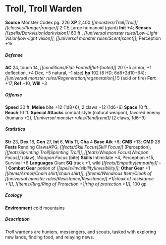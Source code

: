 ﻿---
cssclass: [monsters]
title1: Troll, Troll Warden
title2: Troll Warden
CR: 6
sources:
- name: Monster Codex
  page: 226
  link: http://paizo.com/products/btpy9926?Pathfinder-Roleplaying-Game-Monster-Codex
XP: 2400
race: Troll
classes:
- ranger 2
alignment: CE
size: Large
type: humanoid
subtypes:
- giant
initiative:
  bonus: 4
senses:
  darkvision: 60
  low-light vision: true
  scent: true
AC:
  AC: 24
  touch: 14
  flat_footed: 20
  components:
    armor: 5
    deflection: 1
    dex: 4
    natural: 5
    size: -1
HP:
  HP: 102
  long: 6d8+2d10+64
  HD: 8
  regeneration: 5
  regeneration_weakness: acid or fire
saves:
  fort: 17
  ref: 10
  will: 3
speeds:
  base: 30
attacks:
  melee:
  - - text: bite +12 (1d8+6)
      entries:
      - - damage: 1d8+6
      attack: bite
      bonus:
      - 12
    - text: 2 claws +12 (1d6+6)
      entries:
      - - damage: 1d6+6
      count: 2
      attack: claws
      bonus:
      - 12
  special:
  - combat style (natural weapon)
  - favored enemy (humans +2)
  - rend (2 claws, 1d6+9)
space: 10
reach: 10
ability_scores:
  STR: 23
  DEX: 18
  CON: 27
  INT: 6
  WIS: 11
  CHA: 4
BAB: 6
CMB: 13
CMD: 28
feats:
- name: Rending ClawsAPG
- name: Skill Focus (Perception)
- name: Sprinting Troll
- name: Weapon Focus (claw)
- name: Weapon Focus (bite)
skills:
  Intimidate: 4
  Perception: 15
  Survival: 6
languages:
- Giant
special_qualities:
- track +1
- wild empathy -1
gear:
  combat:
  - potion of invisibility
  other:
  - +1 chain shirt
  - cloak of resistance +1
  - ring of protection +1
  - 100 gp
ecology:
  environment: cold mountains
desc_long: Troll wardens are hunters, messengers, and scouts, tasked with exploring
  new lands, finding food, and relaying news.

---

# Troll, Troll Warden

**Source** Monster Codex pg. 226
**XP** 2,400
_[[monsters/Troll|Troll]]_ _[[classes/Ranger|ranger]]_ 2
CE Large humanoid (giant)
**Init** +4; **Senses** _[[spells/Darkvision|darkvision]]_ 60 ft., _[[universal monster rules/Low-Light Vision|low-light vision]]_, _[[universal monster rules/Scent|scent]]_; Perception +15

##### Defense

**AC** 24, touch 14, _[[conditions/Flat-Footed|flat-footed]]_ 20 (+5 armor, +1 deflection, +4 Dex, +5 natural, –1 size)
**hp** 102 (8 HD; 6d8+2d10+64); _[[universal monster rules/Regeneration|regeneration]]_ 5 (acid or fire)
**Fort** +17, **Ref** +10, **Will** +3

##### Offense
**Speed** 30 ft.
**Melee** bite +12 (1d8+6), 2 claws +12 (1d6+6)
**Space** 10 ft., **Reach** 10 ft.
**Special Attacks** combat style (natural weapon), favored enemy (humans +2), _[[universal monster rules/Rend|rend]]_ (2 claws, 1d6+9)

##### Statistics
**Str** 23, **Dex** 18, **Con** 27, **Int** 6, **Wis** 11, **Cha** 4
**Base Atk** +6; **CMB** +13; **CMD** 28
**Feats** Rending ClawsAPG, _[[feats/Skill Focus|Skill Focus]]_ (Perception), _[[feats/Sprinting Troll|Sprinting Troll]]_, _[[feats/Weapon Focus|Weapon Focus]]_ (claw), _Weapon Focus_ (bite)
**Skills** Intimidate +4, Perception +15, Survival +6
**Languages** Giant
**SQ** track +1, wild _[[feats/Empathy|empathy]]_ –1
**Combat Gear** potion of _[[spells/Invisibility|invisibility]]_; **Other Gear** +1 _[[items/Armor/Chain shirt|chain shirt]]_, _[[items/Wondrous Item/Cloak of _[[universal monster rules/Resistance|Resistance]]_ +1|cloak of _resistance_ +1]]_, _[[items/Ring/Ring of Protection +1|ring of protection +1]]_, 100 gp

##### Ecology

**Environment** cold mountains

##### Description

_Troll_ wardens are hunters, messengers, and scouts, tasked with exploring new lands, finding food, and relaying news.